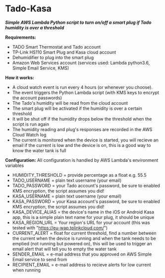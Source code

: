 # Tado-Kasa
***Simple AWS Lambda Python script to turn on/off a smart plug if Tado humidity is over a threshold***

**Requirements:**

- TADO Smart Thermostat and Tado account
- TP-Link HS110 Smart Plug and Kasa cloud account
- Dehumidifier to plug into the smart plug
- Amazon Web Services account (services used: Lambda python3.6, Simple Email Service, KMS)

**How it works:**

- A cloud watch event is run every 4 hours (or whenever you choose).
- The event triggers the Python Lambda script (with KMS keys to encrypt the account passwords)
- The Tado's humidity will be read from the cloud account
- The smart plug will be activated if the humidity is over a certain threshold
- It will be shut off if the humidity drops below the threshold when the script is run again
- The humidity reading and plug's responses are recorded in the AWS Cloud Watch log
- The current is monitored when the device is started, you will recieve an email if the current is low and the device is on, this is a good way to know the water tank is full

**Configuration:**
All configuration is handled by AWS Lambda's environment variables

- HUMIDITY_THRESHOLD = provide percentage as a float e.g. 55.5
- TADO_USERNAME = plain text username (your email)
- TADO_PASSWORD = your Tado account's password, be sure to enabled KMS encryption, the script assumes you did!
- KASA_USERNAME = plain text username (your email)
- KASA_PASSWORD = your Kasa account's password, be sure to enabled KMS encryption, the script assumes you did!
- KASA_DEVICE_ALIAS = the device's name in the iOS or Android Kasa app, this is a simple plain text name for your plug, it should be unique
- KASA_REGION_URL = Your region's URL for your account (this was tested with "https://eu-wap.tplinkcloud.com/")
- CURRENT_ALERT = float for current threshold, find a number between the current when the device is running and when the tank needs to be emptied (not running but powered on), this will be used to trigger an email alert that will tell you to empty the water tank
- SENDER_EMAIL = e-mail address that you approved on AWS Simple Email service to send from
- RECIPIENT_EMAIL = e-mail address to recieve alerts for low current when running
